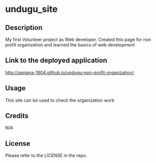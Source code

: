 # undugu_site

## Description

My first Volunteer project as Web developer. Created this page for non profit organization and learned the basics of web development


## Link to the deployed application
http://sanjana-1604.github.io/undugu-non-profit-organization/



## Usage

This site can be used to check the organization work

## Credits
N/A

## License

Please refer to the LICENSE in the repo.
